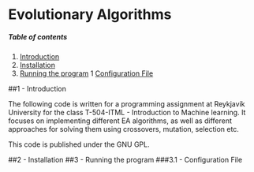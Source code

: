 Evolutionary Algorithms
=====================

##### Table of contents

1. [Introduction](#intro)
2. [Installation](#install)
3. [Running the program](#run)
  1 [Configuration File](#config)


<a name="intro" />
##1 - Introduction

The following code is written for a programming assignment at Reykjavík University for the class T-504-ITML - Introduction to Machine learning.
It focuses on implementing different EA algorithms, as well as different
approaches for solving them using crossovers, mutation, selection etc.

This code is published under the GNU GPL.

<a name="install" />
##2 - Installation


<a name="run" />
##3 - Running the program

<a name="config" />
###3.1 - Configuration File